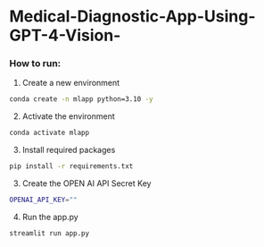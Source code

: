 # Medical-Diagnostic-App-Using-GPT-4-Vision-



### How to run:

1. Create a new environment 

```bash
conda create -n mlapp python=3.10 -y
```

2. Activate the environment

```bash
conda activate mlapp
```

3. Install required packages

```bash
pip install -r requirements.txt
```

3. Create the OPEN AI API Secret Key

```bash
OPENAI_API_KEY=""
```

4. Run the app.py

```bash
streamlit run app.py
```



